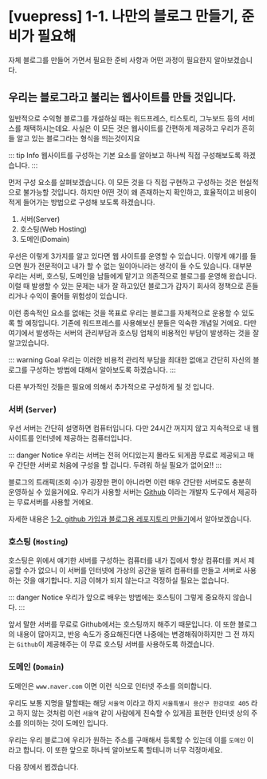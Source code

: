# [vuepress] 1-1. 나만의 블로그 만들기, 준비가 필요해

자체 블로그를 만들어 가면서 필요한 준비 사항과 어떤 과정이 필요한지 알아보겠습니다.

## 우리는 블로그라고 불리는 웹사이트를 만들 것입니다.

일반적으로 수익형 블로그를 개설하실 때는 워드프레스, 티스토리, 그누보드 등의 서비스를 채택하시는데요.
사실은 이 모든 것은 웹사이트를 간편하게 제공하고 우리가 흔히들 알고 있는 블로그라는 형식을 띄는것이지요

::: tip Info
웹사이트를 구성하는 기본 요소를 알아보고 하나씩 직접 구성해보도록 하겠습니다.
:::

먼저 구성 요소를 살펴보겠습니다. 이 모든 것을 다 직접 구현하고 구성하는 것은 현실적으로 불가능할 것입니다.
하지만 어떤 것이 왜 존재하는지 확인하고, 효율적이고 비용이 적게 들어가는 방법으로 구성해 보도록 하겠습니다.

1. 서버(Server)
2. 호스팅(Web Hosting)
3. 도메인(Domain)

우선은 이렇게 3가지를 알고 있다면 웹 사이트를 운영할 수 있습니다. 이렇게 얘기를 들으면 뭔가 전문적이고 내가 할 수 없는 일이아니라는 생각이 들 수도 있습니다.
대부분 우리는 서버, 호스팅, 도메인을 남들에게 맡기고 의존적으로 블로그를 운영해 왔습니다. 이럴 때 발생할 수 있는 문제는 내가 잘 하고있던 블로그가 갑자기 회사의 정책으로 흔들리거나 수익이 줄어들 위험성이 있습니다.

이런 종속적인 요소를 없애는 것을 목표로 우리는 블로그를 자체적으로 운용할 수 있도록 할 예정입니다. 기존에 워드프레스를 사용해보신 분들은 익숙한 개념일 거에요. 다만 여기에서 발생하는 서버의 관리부담과 호스팅 업체의 비용적인 부담이 발생하는 것을 잘 알고있습니다.

::: warning Goal
우리는 이러한 비용적 관리적 부담을 최대한 없애고 간단히 자신의 블로그를 구성하는 방법에 대해서 알아보도록 하겠습니다.
:::

다른 부가적인 것들은 필요에 의해서 추가적으로 구성하게 될 것 입니다.

### 서버 (`Server`)

우선 서버는 간단히 설명하면 컴퓨터입니다. 다만 24시간 꺼지지 않고 지속적으로 내 웹사이트를 인터넷에 제공하는 컴퓨터입니다.

::: danger Notice
우리는 서버는 전혀 어디있는지 몰라도 되게끔 무료로 제공되고 매우 간단한 서버로 처음에 구성을 할 겁니다. 두려워 하실 필요가 없어요!!
:::

블로그의 트래픽(조회 수)가 굉장한 편이 아니라면 이런 매우 간단한 서버로도 충분히 운영하실 수 있을거에요.
우리가 사용할 서버는 [Github](https://github.com/) 이라는 개발자 도구에서 제공하는 무료서버를 사용할 거에요.

자세한 내용은 [1-2. github 가입과 블로그용 레포지토리 만들기]()에서 알아보겠습니다.

### 호스팅 (`Hosting`)

호스팅은 위에서 얘기한 서버를 구성하는 컴퓨터를 내가 집에서 항상 컴퓨터를 켜서 제공할 수가 없으니 이 서버를 인터넷에 가상의 공간을 빌려 컴퓨터를 만들고 서버로 사용하는 것을 얘기합니다. 지금 이해가 되지 않는다고 걱정하실 필요는 없습니다.

::: danger Notice
우리가 앞으로 배우는 방법에는 호스팅이 그렇게 중요하지 않습니다.
:::

앞서 말한 서버를 무료로 Github에서는 호스팅까지 해주기 때문입니다. 이 또한 블로그의 내용이 많아지고, 반응 속도가 중요해진다면 나중에는 변경해줘야하지만 그 전 까지는 `Github`이 제공해주는 이 무료 호스팅 서버를 사용하도록 하겠습니다.

### 도메인 (`Domain`)

도메인은 `www.naver.com` 이면 이런 식으로 인터넷 주소를 의미합니다.

우리도 보통 지명을 말할때는 해당 `서울역` 이라고 하지 `서울특별시 용산구 한강대로 405` 라고 하지 않는 것처럼 이런 `서울역` 같이 사람에게 친숙할 수 있게끔 표현한 인터넷 상의 주소를 의미하는 것이 도메인 입니다.

우리는 우리 블로그에 우리가 원하는 주소를 구매해서 등록할 수 있는데 이를 `도메인` 이라고 합니다.
이 또한 앞으로 하나씩 알아보도록 할테니까 너무 걱정마세요.

다음 장에서 뵙겠습니다.
